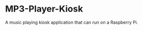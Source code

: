 MP3-Player-Kiosk
================

A music playing kiosk application that can run on a Raspberry Pi. 
